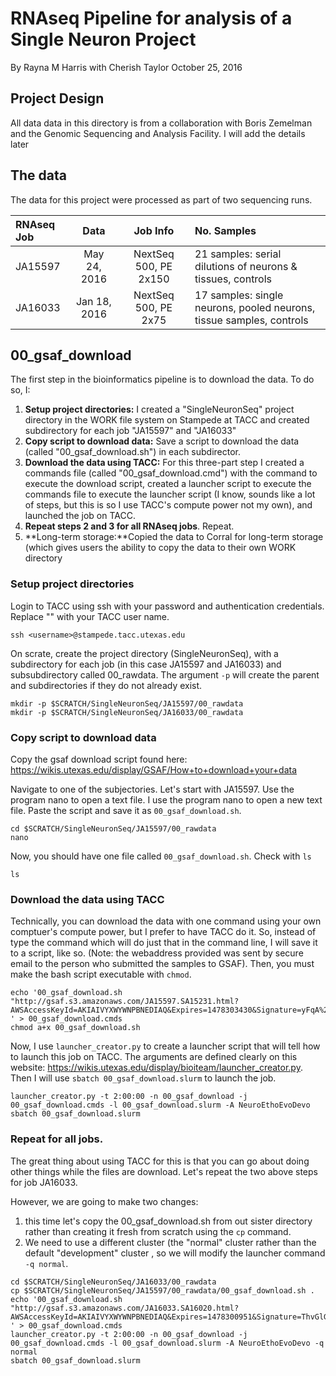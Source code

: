 # RNAseq Pipeline for analysis of a Single Neuron Project
By Rayna M Harris with Cherish Taylor
October 25, 2016

## Project Design
All data data in this directory is from a collaboration with Boris Zemelman and the Genomic Sequencing and Analysis Facility. I will add the details later

## The data
The data for this project were processed as part of two sequencing runs.

| RNAseq Job | Data | Job Info | No. Samples |
| :--- | :---: | :---: | :--- |
JA15597 | May 24, 2016 | NextSeq 500, PE 2x150 |21 samples: serial dilutions of neurons & tissues, controls |
JA16033 | Jan 18, 2016 | NextSeq 500, PE 2x75 |17 samples: single neurons, pooled neurons, tissue samples, controls |


## 00_gsaf_download

The first step in the bioinformatics pipeline is to download the data. To do so, I:
1. **Setup project directories:** I created a "SingleNeuronSeq" project directory in the WORK file system on Stampede at TACC and created subdirectory for each job "JA15597" and "JA16033"
2. **Copy script to download data:** Save a script to download the data (called "00_gsaf_download.sh") in each subdirector. 
3. **Download the data using TACC:** For this three-part step I created a commands file (called "00_gsaf_download.cmd") with the command to execute the download script,  created a launcher script to execute the commands file to execute the launcher script (I know, sounds like a lot of steps, but this is so I use TACC's compute power not my own), and launched the job on TACC.
4. **Repeat steps 2 and 3 for all RNAseq jobs**. Repeat. 
5. **Long-term storage:**Copied the data to Corral for long-term storage (which gives users the ability to copy the data to their own WORK directory

### Setup project directories 

Login to TACC using ssh with your password and authentication credentials. Replace "<username>" with your TACC user name. 

~~~ {.bash}
ssh <username>@stampede.tacc.utexas.edu
~~~

On scrate, create the project directory (SingleNeuronSeq), with a subdirectory for each job (in this case JA15597 and JA16033) and subsubdirectory called 00_rawdata. The argument `-p` will create the parent and subdirectories if they do not already exist.

~~~ {.bash}
mkdir -p $SCRATCH/SingleNeuronSeq/JA15597/00_rawdata
mkdir -p $SCRATCH/SingleNeuronSeq/JA16033/00_rawdata
~~~

### Copy script to download data 

Copy the gsaf download script found here:  https://wikis.utexas.edu/display/GSAF/How+to+download+your+data 

Navigate to one of the subjectories. Let's start with JA15597. Use the program nano to open a text file.  I use the program nano to open a new text file. Paste the script and save it as `00_gsaf_download.sh`.

~~~ {.bash}
cd $SCRATCH/SingleNeuronSeq/JA15597/00_rawdata
nano
~~~ 

Now, you should have one file called `00_gsaf_download.sh`. Check with `ls`

~~~ {.bash}
ls
~~~ 

### Download the data using TACC
Technically, you can download the data with one command using your own comptuer's compute power, but I prefer to have TACC do it. So, instead of type the command which will do just that in the command line, I will save it to a script, like so. (Note: the webaddress provided was sent by secure email to the person who submitted the samples to GSAF). Then, you must make the bash script executable with `chmod`.

~~~ {.bash}
echo '00_gsaf_download.sh "http://gsaf.s3.amazonaws.com/JA15597.SA15231.html?AWSAccessKeyId=AKIAIVYXWYWNPBNEDIAQ&Expires=1478303430&Signature=yFqA%2FQ54MsBIfp%2Fuv1RbMewBulU%3D" ' > 00_gsaf_download.cmds
chmod a+x 00_gsaf_download.sh
~~~

Now, I use `launcher_creator.py` to create a launcher script that will tell how to launch this job on TACC. The arguments are defined clearly on this website: https://wikis.utexas.edu/display/bioiteam/launcher_creator.py. Then I will use `sbatch 00_gsaf_download.slurm` to launch the job.

~~~ {.bash}
launcher_creator.py -t 2:00:00 -n 00_gsaf_download -j 00_gsaf_download.cmds -l 00_gsaf_download.slurm -A NeuroEthoEvoDevo
sbatch 00_gsaf_download.slurm
~~~

### Repeat for all jobs. 
The great thing about using TACC for this is that you can go about doing other things while the files are download. Let's repeat the two above steps for job JA16033. 

However, we are going to make two changes:
1. this time let's copy the 00_gsaf_download.sh from out sister directory rather than creating it fresh from scratch using the `cp` command.
2. We need to use a different cluster (the "normal" cluster rather than the default "development" cluster , so we will modify the launcher command `-q normal`.

~~~ {.bash}
cd $SCRATCH/SingleNeuronSeq/JA16033/00_rawdata
cp $SCRATCH/SingleNeuronSeq/JA15597/00_rawdata/00_gsaf_download.sh .
echo '00_gsaf_download.sh "http://gsaf.s3.amazonaws.com/JA16033.SA16020.html?AWSAccessKeyId=AKIAIVYXWYWNPBNEDIAQ&Expires=1478300951&Signature=ThvGlG6pvx9rzMxXCNmFyjhSYkw%3D" ' > 00_gsaf_download.cmds
launcher_creator.py -t 2:00:00 -n 00_gsaf_download -j 00_gsaf_download.cmds -l 00_gsaf_download.slurm -A NeuroEthoEvoDevo -q normal
sbatch 00_gsaf_download.slurm
~~~ 











